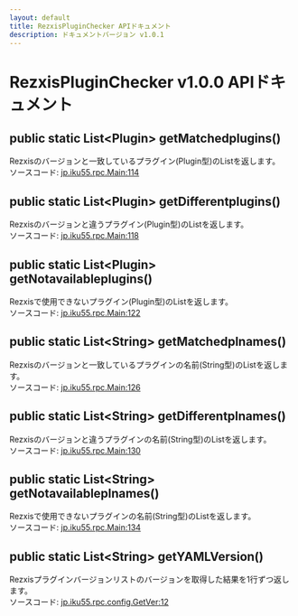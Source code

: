 ```yaml
---
layout: default
title: RezxisPluginChecker APIドキュメント
description: ドキュメントバージョン v1.0.1
---
```

# RezxisPluginChecker v1.0.0 APIドキュメント
## public static List\<Plugin> getMatchedplugins()
Rezxisのバージョンと一致しているプラグイン(Plugin型)のListを返します。  
ソースコード: [jp.iku55.rpc.Main:114](https://github.com/iku55/RezxisPluginChecker/blob/922d5fa7332fc29c9f5bb9c00c3941d81743acf5/src/main/jp/iku55/rpc/Main.java#L114)
## public static List\<Plugin> getDifferentplugins()
Rezxisのバージョンと違うプラグイン(Plugin型)のListを返します。  
ソースコード: [jp.iku55.rpc.Main:118](https://github.com/iku55/RezxisPluginChecker/blob/922d5fa7332fc29c9f5bb9c00c3941d81743acf5/src/main/jp/iku55/rpc/Main.java#L118)
## public static List\<Plugin> getNotavailableplugins()
Rezxisで使用できないプラグイン(Plugin型)のListを返します。  
ソースコード: [jp.iku55.rpc.Main:122](https://github.com/iku55/RezxisPluginChecker/blob/922d5fa7332fc29c9f5bb9c00c3941d81743acf5/src/main/jp/iku55/rpc/Main.java#L122)
## public static List\<String> getMatchedplnames()
Rezxisのバージョンと一致しているプラグインの名前(String型)のListを返します。  
ソースコード: [jp.iku55.rpc.Main:126](https://github.com/iku55/RezxisPluginChecker/blob/922d5fa7332fc29c9f5bb9c00c3941d81743acf5/src/main/jp/iku55/rpc/Main.java#L126)
## public static List\<String> getDifferentplnames()
Rezxisのバージョンと違うプラグインの名前(String型)のListを返します。  
ソースコード: [jp.iku55.rpc.Main:130](https://github.com/iku55/RezxisPluginChecker/blob/922d5fa7332fc29c9f5bb9c00c3941d81743acf5/src/main/jp/iku55/rpc/Main.java#L130)
## public static List\<String> getNotavailableplnames()
Rezxisで使用できないプラグインの名前(String型)のListを返します。  
ソースコード: [jp.iku55.rpc.Main:134](https://github.com/iku55/RezxisPluginChecker/blob/922d5fa7332fc29c9f5bb9c00c3941d81743acf5/src/main/jp/iku55/rpc/Main.java#L134)
## public static List\<String> getYAMLVersion()
Rezxisプラグインバージョンリストのバージョンを取得した結果を1行ずつ返します。  
ソースコード: [jp.iku55.rpc.config.GetVer:12](https://github.com/iku55/RezxisPluginChecker/blob/922d5fa7332fc29c9f5bb9c00c3941d81743acf5/src/main/jp/iku55/rpc/config/GetVer.java#L12)
